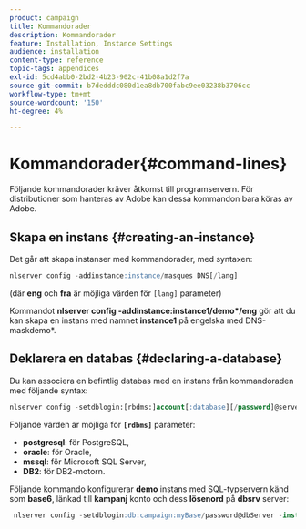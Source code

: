 ```yaml
---
product: campaign
title: Kommandorader
description: Kommandorader
feature: Installation, Instance Settings
audience: installation
content-type: reference
topic-tags: appendices
exl-id: 5cd4abb0-2bd2-4b23-902c-41b08a1d2f7a
source-git-commit: b7dedddc080d1ea8db700fabc9ee03238b3706cc
workflow-type: tm+mt
source-wordcount: '150'
ht-degree: 4%

---
```


# Kommandorader{#command-lines}



Följande kommandorader kräver åtkomst till programservern. För distributioner som hanteras av Adobe kan dessa kommandon bara köras av Adobe.

## Skapa en instans {#creating-an-instance}

Det går att skapa instanser med kommandorader, med syntaxen:

```sql
nlserver config -addinstance:instance/masques DNS[/lang]
```

(där **eng** och **fra** är möjliga värden för `[lang]` parameter)

Kommandot **nlserver config -addinstance:instance1/demo&#42;/eng** gör att du kan skapa en instans med namnet **instance1** på engelska med DNS-maskdemo&#42;.

## Deklarera en databas {#declaring-a-database}

Du kan associera en befintlig databas med en instans från kommandoraden med följande syntax:

```sql
nlserver config -setdblogin:[rbdms:]account[:database][/password]@server
```

Följande värden är möjliga för **`[rdbms]`** parameter:

* **postgresql**: för PostgreSQL,
* **oracle**: för Oracle,
* **mssql**: för Microsoft SQL Server,
* **DB2**: för DB2-motorn.

Följande kommando konfigurerar **demo** instans med SQL-typservern känd som **base6**, länkad till **kampanj** konto och dess **lösenord** på **dbsrv** server:

```sql
 nlserver config -setdblogin:db:campaign:myBase/password@dbServer -instance:demo
```

